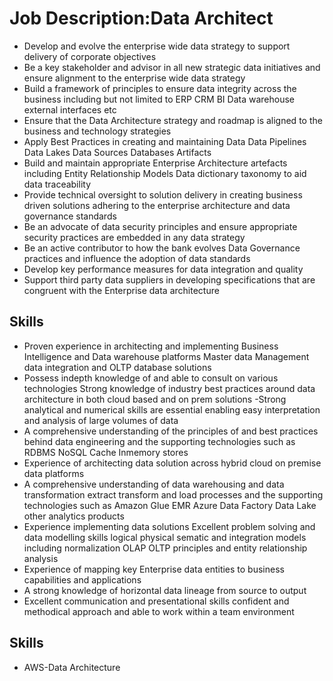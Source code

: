 # Job Description:Data Architect

- Develop and evolve the enterprise wide data strategy to support delivery of corporate objectives
- Be a key stakeholder and advisor in all new strategic data initiatives and ensure alignment to the enterprise wide data strategy
- Build a framework of principles to ensure data integrity across the business including but not limited to ERP CRM BI Data warehouse external interfaces etc
- Ensure that the Data Architecture strategy and roadmap is aligned to the business and technology strategies
- Apply Best Practices in creating and maintaining Data Data Pipelines Data Lakes Data Sources Databases Artifacts
- Build and maintain appropriate Enterprise Architecture artefacts including Entity Relationship Models Data dictionary taxonomy to aid data traceability
- Provide technical oversight to solution delivery in creating business driven solutions adhering to the enterprise architecture and data governance standards
- Be an advocate of data security principles and ensure appropriate security practices are embedded in any data strategy
- Be an active contributor to how the bank evolves Data Governance practices and influence the adoption of data standards
- Develop key performance measures for data integration and quality
- Support third party data suppliers in developing specifications that are congruent with the Enterprise data architecture

## Skills

- Proven experience in architecting and implementing Business Intelligence and Data warehouse platforms Master data Management data integration and OLTP database solutions
- Possess indepth knowledge of and able to consult on various technologies Strong knowledge of industry best practices around data architecture in both cloud based and on prem solutions
 -Strong analytical and numerical skills are essential enabling easy interpretation and analysis of large volumes of data
- A comprehensive understanding of the principles of and best practices behind data engineering and the supporting technologies such as RDBMS NoSQL Cache Inmemory stores
- Experience of architecting data solution across hybrid cloud on premise data platforms
- A comprehensive understanding of data warehousing and data transformation extract transform and load processes and the supporting technologies such as Amazon Glue EMR Azure Data Factory Data 
   Lake other analytics products
- Experience implementing data solutions Excellent problem solving and data modelling skills logical physical sematic and integration models including normalization OLAP OLTP principles and 
  entity relationship analysis
- Experience of mapping key Enterprise data entities to business capabilities and applications
- A strong knowledge of horizontal data lineage from source to output
- Excellent communication and presentational skills confident and methodical approach and able to work within a team environment

## Skills

- AWS-Data Architecture
